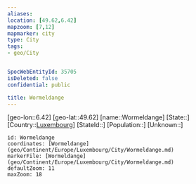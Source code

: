 ```yaml
---
aliases: 
location: [49.62,6.42]
mapzoom: [7,12] 
mapmarker: city 
type: City
tags:
- geo/City


SpocWebEntityId: 35705
isDeleted: false
confidential: public

title: Wormeldange
---
```

[geo-lon::6.42]
[geo-lat::49.62]
[name::Wormeldange]
[State::]
[Country::[Luxembourg](geo/Continent/Europe/Luxembourg.md)]
[StateId::]
[Population::]
[Unknown::]


```leaflet
id: Wormeldange
coordinates: [Wormeldange](geo/Continent/Europe/Luxembourg/City/Wormeldange.md)
markerFile: [Wormeldange](geo/Continent/Europe/Luxembourg/City/Wormeldange.md)
defaultZoom: 11 
maxZoom: 18
```


